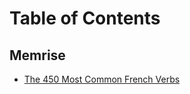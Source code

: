 # Table of Contents

## Memrise

- [The 450 Most Common French Verbs](./memrise/450-most-common-french-verbs.md)
